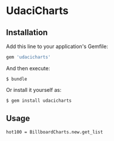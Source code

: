 # UdaciCharts

## Installation

Add this line to your application's Gemfile:

```ruby
gem 'udacicharts'
```

And then execute:

    $ bundle

Or install it yourself as:

    $ gem install udacicharts

## Usage

	hot100 = BillboardCharts.new.get_list
